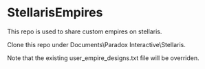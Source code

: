 # StellarisEmpires

<p>This repo is used to share custom empires on stellaris.</p>
<p>Clone this repo under Documents\Paradox Interactive\Stellaris.</p>
<p>Note that the existing user_empire_designs.txt file will be overriden.</p>
